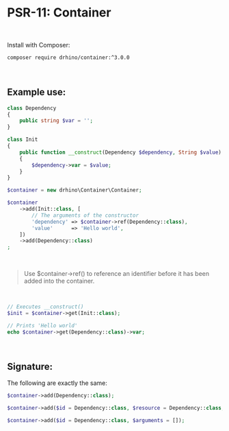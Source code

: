 # PSR-11: Container

<br />

Install with Composer:
```bash
composer require drhino/container:^3.0.0
```

<br />

## Example use:

```php
class Dependency
{
    public string $var = '';
}

class Init
{
    public function __construct(Dependency $dependency, String $value)
    {
        $dependency->var = $value;
    }
}
```

```php
$container = new drhino\Container\Container;

$container
    ->add(Init::class, [
        // The arguments of the constructor
        'dependency' => $container->ref(Dependency::class),
        'value'      => 'Hello world',
    ])
    ->add(Dependency::class)
;
```

<br />

> Use $container->ref() to reference an identifier before it has been added into the container.

<br />

```php
// Executes __construct()
$init = $container->get(Init::class);

// Prints 'Hello world'
echo $container->get(Dependency::class)->var;
```

<br />

## Signature:

The following are exactly the same:

```php
$container->add(Dependency::class);
```
```php
$container->add($id = Dependency::class, $resource = Dependency::class, $arguments = []);
```
```php
$container->add($id = Dependency::class, $arguments = []);
```

<br />
